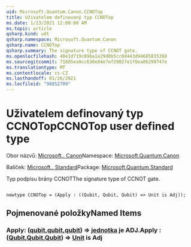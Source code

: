 ```yaml
---
uid: Microsoft.Quantum.Canon.CCNOTop
title: Uživatelem definovaný typ CCNOTop
ms.date: 1/23/2021 12:00:00 AM
ms.topic: article
qsharp.kind: udt
qsharp.namespace: Microsoft.Quantum.Canon
qsharp.name: CCNOTop
qsharp.summary: The signature type of CCNOT gate.
ms.openlocfilehash: 40e1d719c89ba1e29d0b5cc0d443d94685835368
ms.sourcegitcommit: 71605ea9cc630e84e7ef29027e1f0ea06299747e
ms.translationtype: MT
ms.contentlocale: cs-CZ
ms.lasthandoff: 01/26/2021
ms.locfileid: "98852709"
---
```

# <a name="ccnotop-user-defined-type"></a><span data-ttu-id="ef988-102">Uživatelem definovaný typ CCNOTop</span><span class="sxs-lookup"><span data-stu-id="ef988-102">CCNOTop user defined type</span></span>

<span data-ttu-id="ef988-103">Obor názvů: [Microsoft.. Canon](xref:Microsoft.Quantum.Canon)</span><span class="sxs-lookup"><span data-stu-id="ef988-103">Namespace: [Microsoft.Quantum.Canon](xref:Microsoft.Quantum.Canon)</span></span>

<span data-ttu-id="ef988-104">Balíček: [Microsoft.. Standard](https://nuget.org/packages/Microsoft.Quantum.Standard)</span><span class="sxs-lookup"><span data-stu-id="ef988-104">Package: [Microsoft.Quantum.Standard](https://nuget.org/packages/Microsoft.Quantum.Standard)</span></span>


<span data-ttu-id="ef988-105">Typ podpisu brány CCNOT</span><span class="sxs-lookup"><span data-stu-id="ef988-105">The signature type of CCNOT gate.</span></span>

```qsharp

newtype CCNOTop = (Apply : ((Qubit, Qubit, Qubit) => Unit is Adj));
```



## <a name="named-items"></a><span data-ttu-id="ef988-106">Pojmenované položky</span><span class="sxs-lookup"><span data-stu-id="ef988-106">Named Items</span></span>

### <a name="apply--qubitqubitqubit--unit--is-adj"></a><span data-ttu-id="ef988-107">Apply: ([qubit](xref:microsoft.quantum.lang-ref.qubit),[qubit](xref:microsoft.quantum.lang-ref.qubit),[qubit](xref:microsoft.quantum.lang-ref.qubit)) => [jednotka](xref:microsoft.quantum.lang-ref.unit)  je ADJ.</span><span class="sxs-lookup"><span data-stu-id="ef988-107">Apply : ([Qubit](xref:microsoft.quantum.lang-ref.qubit),[Qubit](xref:microsoft.quantum.lang-ref.qubit),[Qubit](xref:microsoft.quantum.lang-ref.qubit)) => [Unit](xref:microsoft.quantum.lang-ref.unit)  is Adj</span></span>

